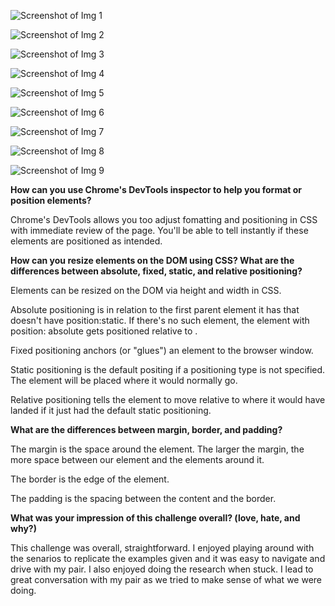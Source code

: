 ![Screenshot of Img 1](/imgs/1.png)

![Screenshot of Img 2](/imgs/2.png)

![Screenshot of Img 3](/imgs/3.png)

![Screenshot of Img 4](/imgs/4.png)

![Screenshot of Img 5](imgs/pairscreenshot.png)

![Screenshot of Img 6](imgs/pairscreenshot.png)

![Screenshot of Img 7](imgs/pairscreenshot.png)

![Screenshot of Img 8](imgs/pairscreenshot.png)

![Screenshot of Img 9](imgs/pairscreenshot.png)

**How can you use Chrome's DevTools inspector to help you format or position elements?**

Chrome's DevTools allows you too adjust fomatting and positioning in CSS with immediate review of the page. You'll be able to tell instantly if these elements are positioned as intended.


**How can you resize elements on the DOM using CSS?
What are the differences between absolute, fixed, static, and relative positioning?**

Elements can be resized on the DOM via height and width in CSS.

Absolute positioning is in relation to the first parent element it has that doesn't have position:static. If there's no such element, the element with position: absolute gets positioned relative to <html>.

Fixed positioning anchors (or "glues") an element to the browser window.

Static positioning is the default positing if a positioning type is not specified. The element will be placed where it would normally go.

Relative positioning tells the element to move relative to where it would have landed if it just had the default static positioning.


**What are the differences between margin, border, and padding?**

The margin is the space around the element. The larger the margin, the more space between our element and the elements around it.

The border is the edge of the element.

The padding is the spacing between the content and the border.


**What was your impression of this challenge overall? (love, hate, and why?)**

This challenge was overall, straightforward. I enjoyed playing around with the senarios to replicate the examples given and it was easy to navigate and drive with my pair. I also enjoyed doing the research when stuck. I lead to great conversation with my pair as we tried to make sense of what we were doing.
